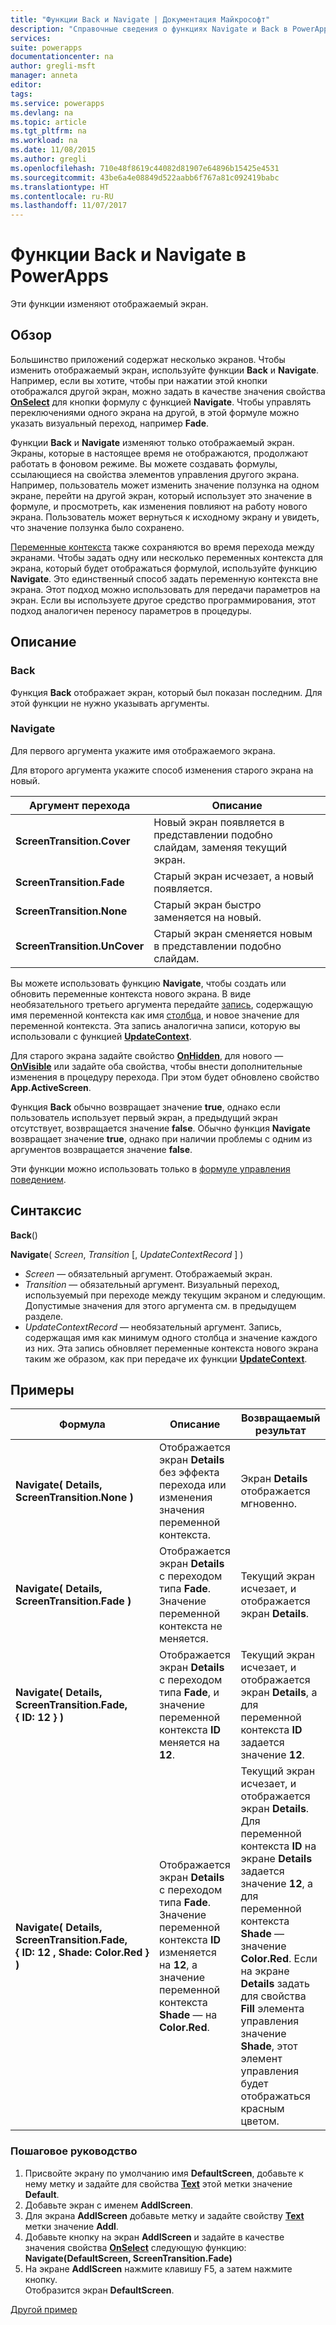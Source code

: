 ```yaml
---
title: "Функции Back и Navigate | Документация Майкрософт"
description: "Справочные сведения о функциях Navigate и Back в PowerApps, в том числе описание синтаксиса и примеры"
services: 
suite: powerapps
documentationcenter: na
author: gregli-msft
manager: anneta
editor: 
tags: 
ms.service: powerapps
ms.devlang: na
ms.topic: article
ms.tgt_pltfrm: na
ms.workload: na
ms.date: 11/08/2015
ms.author: gregli
ms.openlocfilehash: 710e48f8619c44082d81907e64896b15425e4531
ms.sourcegitcommit: 43be6a4e08849d522aabb6f767a81c092419babc
ms.translationtype: HT
ms.contentlocale: ru-RU
ms.lasthandoff: 11/07/2017
---
```

# <a name="back-and-navigate-functions-in-powerapps"></a>Функции Back и Navigate в PowerApps
Эти функции изменяют отображаемый экран.

## <a name="overview"></a>Обзор
Большинство приложений содержат несколько экранов.  Чтобы изменить отображаемый экран, используйте функции **Back** и **Navigate**. Например, если вы хотите, чтобы при нажатии этой кнопки отображался другой экран, можно задать в качестве значения свойства **[OnSelect](../controls/properties-core.md)** для кнопки формулу с функцией **Navigate**. Чтобы управлять переключениями одного экрана на другой, в этой формуле можно указать визуальный переход, например **Fade**.  

Функции **Back** и **Navigate** изменяют только отображаемый экран. Экраны, которые в настоящее время не отображаются, продолжают работать в фоновом режиме. Вы можете создавать формулы, ссылающиеся на свойства элементов управления другого экрана. Например, пользователь может изменить значение ползунка на одном экране, перейти на другой экран, который использует это значение в формуле, и просмотреть, как изменения повлияют на работу нового экрана.  Пользователь может вернуться к исходному экрану и увидеть, что значение ползунка было сохранено.

[Переменные контекста](../working-with-variables.md#create-a-context-variable) также сохраняются во время перехода между экранами. Чтобы задать одну или несколько переменных контекста для экрана, который будет отображаться формулой, используйте функцию **Navigate**. Это единственный способ задать переменную контекста вне экрана. Этот подход можно использовать для передачи параметров на экран. Если вы используете другое средство программирования, этот подход аналогичен переносу параметров в процедуры.

## <a name="description"></a>Описание
### <a name="back"></a>Back
Функция **Back** отображает экран, который был показан последним. Для этой функции не нужно указывать аргументы.

### <a name="navigate"></a>Navigate
Для первого аргумента укажите имя отображаемого экрана.  

 Для второго аргумента укажите способ изменения старого экрана на новый.

| Аргумент перехода | Описание |
| --- | --- |
| **ScreenTransition.Cover** |Новый экран появляется в представлении подобно слайдам, заменяя текущий экран. |
| **ScreenTransition.Fade** |Старый экран исчезает, а новый появляется. |
| **ScreenTransition.None** |Старый экран быстро заменяется на новый. |
| **ScreenTransition.UnCover** |Старый экран сменяется новым в представлении подобно слайдам. |

Вы можете использовать функцию **Navigate**, чтобы создать или обновить переменные контекста нового экрана. В виде необязательного третьего аргумента передайте [запись](../working-with-tables.md#records), содержащую имя переменной контекста как имя [столбца](../working-with-tables.md#columns), и новое значение для переменной контекста.  Эта запись аналогична записи, которую вы использовали с функцией **[UpdateContext](function-updatecontext.md)**.

Для старого экрана задайте свойство **[OnHidden](../controls/control-screen.md)**, для нового — **[OnVisible](../controls/control-screen.md)** или задайте оба свойства, чтобы внести дополнительные изменения в процедуру перехода. При этом будет обновлено свойство **App.ActiveScreen**.

Функция **Back** обычно возвращает значение **true**, однако если пользователь использует первый экран, а предыдущий экран отсутствует, возвращается значение **false**.  Обычно функция **Navigate** возвращает значение **true**, однако при наличии проблемы с одним из аргументов возвращается значение **false**.

Эти функции можно использовать только в [формуле управления поведением](../working-with-formulas-in-depth.md#behavior-formulas).

## <a name="syntax"></a>Синтаксис
**Back**()

**Navigate**( *Screen*, *Transition* [, *UpdateContextRecord* ] )

* *Screen* — обязательный аргумент. Отображаемый экран.
* *Transition* — обязательный аргумент.  Визуальный переход, используемый при переходе между текущим экраном и следующим. Допустимые значения для этого аргумента см. в предыдущем разделе.
* *UpdateContextRecord* — необязательный аргумент.  Запись, содержащая имя как минимум одного столбца и значение каждого из них. Эта запись обновляет переменные контекста нового экрана таким же образом, как при передаче их функции **[UpdateContext](function-updatecontext.md)**.

## <a name="examples"></a>Примеры
| Формула | Описание | Возвращаемый результат |
| --- | --- | --- |
| **Navigate( Details, ScreenTransition.None )** |Отображается экран **Details** без эффекта перехода или изменения значения переменной контекста. |Экран **Details** отображается мгновенно. |
| **Navigate( Details, ScreenTransition.Fade )** |Отображается экран **Details** с переходом типа **Fade**.  Значение переменной контекста не меняется. |Текущий экран исчезает, и отображается экран **Details**. |
| **Navigate( Details, ScreenTransition.Fade, {&nbsp;ID:&nbsp;12&nbsp;} )** |Отображается экран **Details** с переходом типа **Fade**, и значение переменной контекста **ID** меняется на **12**. |Текущий экран исчезает, и отображается экран **Details**, а для переменной контекста **ID** задается значение **12**. |
| **Navigate( Details, ScreenTransition.Fade, {&nbsp;ID:&nbsp;12&nbsp;,&nbsp;Shade:&nbsp;Color.Red&nbsp;} )** |Отображается экран **Details** с переходом типа **Fade**. Значение переменной контекста **ID** изменяется на **12**, а значение переменной контекста **Shade** — на **Color.Red**. |Текущий экран исчезает, и отображается экран **Details**. Для переменной контекста **ID** на экране **Details** задается значение **12**, а для переменной контекста **Shade** — значение **Color.Red**. Если на экране **Details** задать для свойства **Fill** элемента управления значение **Shade**, этот элемент управления будет отображаться красным цветом. |

### <a name="step-by-step"></a>Пошаговое руководство
1. Присвойте экрану по умолчанию имя **DefaultScreen**, добавьте к нему метку и задайте для свойства **[Text](../controls/properties-core.md)** этой метки значение **Default**.
2. Добавьте экран с именем **AddlScreen**.
3. Для экрана **AddlScreen** добавьте метку и задайте свойству **[Text](../controls/properties-core.md)** метки значение **Addl**.
4. Добавьте кнопку на экран **AddlScreen** и задайте в качестве значения свойства **[OnSelect](../controls/properties-core.md)** следующую функцию:<br>**Navigate(DefaultScreen, ScreenTransition.Fade)**
5. На экране **AddlScreen** нажмите клавишу F5, а затем нажмите кнопку.<br>Отобразится экран **DefaultScreen**.

[Другой пример](../add-screen-context-variables.md)

